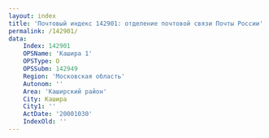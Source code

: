 ```yaml
---
layout: index
title: 'Почтовый индекс 142901: отделение почтовой связи Почты России'
permalink: /142901/
data:
    Index: 142901
    OPSName: 'Кашира 1'
    OPSType: О
    OPSSubm: 142949
    Region: 'Московская область'
    Autonom: ''
    Area: 'Каширский район'
    City: Кашира
    City1: ''
    ActDate: '20001030'
    IndexOld: ''
---
```

